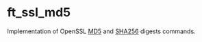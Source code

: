 # ft_ssl_md5

Implementation of OpenSSL [MD5] and [SHA256] digests commands.

[MD5]:https://tools.ietf.org/html/rfc1321
[SHA256]:https://tools.ietf.org/html/rfc4634
